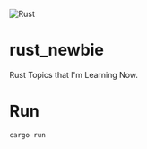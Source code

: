![Rust](https://github.com/amm834/rust_newbie/workflows/Rust/badge.svg?branch=main)

# rust_newbie
Rust Topics that I'm Learning Now.

# Run

```bash
cargo run
```
